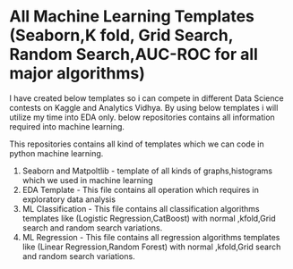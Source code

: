 # All Machine Learning Templates (Seaborn,K fold, Grid Search, Random Search,AUC-ROC for all major algorithms)

I have created below templates so i can compete in different Data Science contests on Kaggle and Analytics Vidhya. By using below templates i will utilize my time into EDA only. below repositories contains all information required into machine learning.

This repositories contains all kind of templates which we can code in python machine learning. 

1. Seaborn and Matpoltlib  - template of all kinds of graphs,histograms which we used in machine learning
2. EDA Template - This file contains all operation which requires in exploratory data analysis
3. ML Classification - This file contains all classification algorithms templates like  (Logistic Regression,CatBoost) with                  normal ,kfold,Grid search and random search variations.
4. ML Regression  - This file contains all regression algorithms templates like  (Linear Regression,Random Forest) with                    normal ,kfold,Grid search and random search variations.
